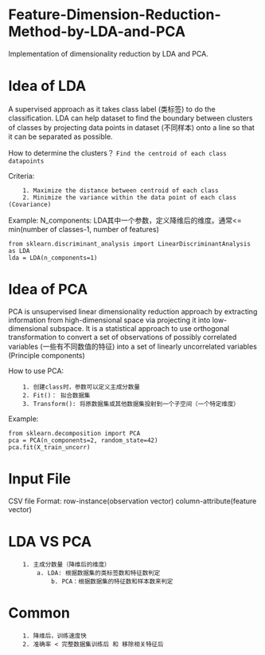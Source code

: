 # Feature-Dimension-Reduction-Method-by-LDA-and-PCA
Implementation of dimensionality reduction by LDA and PCA.

# Idea of LDA  
A supervised approach as it takes class label (类标签) to do the classification.  LDA can help dataset to find the boundary between clusters of classes by projecting data points in dataset (不同样本) 
onto a line so that it can be separated as possible.

How to determine the clusters？
```Find the centroid of each class datapoints```
  
Criteria: 
```
	1. Maximize the distance between centroid of each class
	2. Minimize the variance within the data point of each class (Covariance)
```
Example:
N_components: LDA其中一个参数，定义降维后的维度。通常<= min(number of classes-1, number of features)
```
from sklearn.discriminant_analysis import LinearDiscriminantAnalysis as LDA
lda = LDA(n_components=1)
```

# Idea of PCA
PCA is unsupervised linear dimensionality reduction approach by extracting information from high-dimensional space via projecting it into low-dimensional subspace.
It is a statistical approach to use orthogonal transformation to convert a set of observations of possibly correlated variables (一些有不同数值的特征) into a set of linearly uncorrelated variables (Principle components)

How to use PCA:
```
	1. 创建class时，参数可以定义主成分数量
	2. Fit()： 拟合数据集
	3. Transform(): 将原数据集或其他数据集投射到一个子空间（一个特定维度）
```

Example:
```
from sklearn.decomposition import PCA
pca = PCA(n_components=2, random_state=42)
pca.fit(X_train_uncorr)
```

# Input File
CSV file Format:
row-instance(observation vector) column-attribute(feature vector)

# LDA VS PCA
```
	1. 主成分数量（降维后的维度）
		a. LDA: 根据数据集的类标签数和特征数判定
    		b. PCA：根据数据集的特征数和样本数来判定
```

# Common
```
	1. 降维后，训练速度快
	2. 准确率 < 完整数据集训练后 和 移除相关特征后
```
